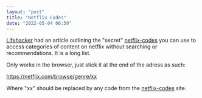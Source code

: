 ```yaml
---
layout: "post"
title: "Netflix Codes"
date: "2022-05-04 06:50"
---
```

[Lifehacker](https://lifehacker.com/netflix-has-secret-codes-1848812894) had an article outlining the "secret" [netflix-codes](https://www.netflix-codes.com/) you can use to access categories of content on netflix without searching or recommendations. It is a long list.

Only works in the browser, just stick it at the end of the adress as such:

https://netflix.com/browse/genre/xx

Where "xx" should be replaced by any code from the [netflix-codes](https://www.netflix-codes.com/) site.